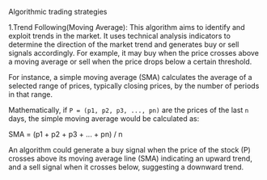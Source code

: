 Algorithmic trading strategies

1.Trend Following(Moving Average): This algorithm aims to identify and exploit trends in the market. 
It uses technical analysis indicators to determine the direction of the market trend and generates buy or sell 
signals accordingly. For example, it may buy when the price crosses above a moving average or sell when the 
price drops below a certain threshold.

For instance, a simple moving average (SMA) calculates the average of a selected range of prices, typically closing prices, by the number of periods in that range. 

Mathematically, if `P = (p1, p2, p3, ..., pn)` are the prices of the last `n` days, the simple moving average would be calculated as:

SMA = (p1 + p2 + p3 + ... + pn) / n


An algorithm could generate a buy signal when the price of the stock (P) crosses above its moving average line (SMA) indicating an upward trend, and a sell signal when it crosses below, suggesting a downward trend.
